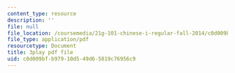 ```yaml
---
content_type: resource
description: ''
file: null
file_location: /coursemedia/21g-101-chinese-i-regular-fall-2014/c0d009bfb97910d549d65819c76956c9_g7frRgUhmeU.pdf
file_type: application/pdf
resourcetype: Document
title: 3play pdf file
uid: c0d009bf-b979-10d5-49d6-5819c76956c9
---
```

